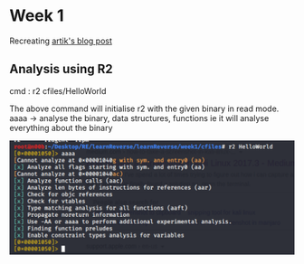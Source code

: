 # Week 1
Recreating [artik's blog post](https://artik.blue/reversing-radare2-1)
## Analysis using R2
cmd :  r2 cfiles/HelloWorld

The above command will initialise r2 with the given binary in read mode. 
aaaa -> analyse the binary, data structures, functions ie it will analyse everything about the binary 

![aaaa cmd screenshot](https://raw.githubusercontent.com/samsbp/learnReverse/master/learnReverse/week1/screenshots/aaaa.png "aaaa screenshot")
